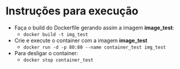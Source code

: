 # Instruções para execução

- Faça o build do Dockerfile gerando assim a imagem **image_test**:
    - ``docker build -t img_test``
- Crie e execute o container com a imagem **image_test**
    - ``docker run -d -p 80:80 --name container_test img_test``
- Para desligar o container:
    - ``docker stop container_test``